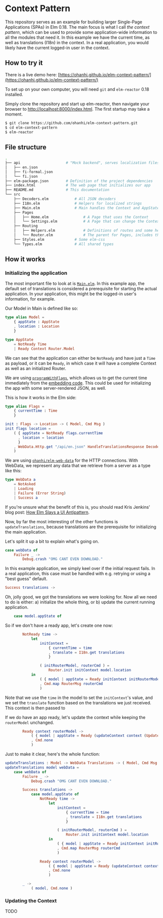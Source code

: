 # Context Pattern


This repository serves as an example for building larger Single-Page Applications (SPAs) in Elm 0.18. The main focus is what I call _the context pattern_, which can be used to provide some application-wide information to all the modules that need it. In this example we have the current time, as well as translations (I18n) in the context. In a real application, you would likely have the current logged-in user in the context.


## How to try it

There is a live demo here: [https://ohanhi.github.io/elm-context-pattern/](https://ohanhi.github.io/elm-context-pattern/)

To set up on your own computer, you will need `git` and `elm-reactor` 0.18 installed.

Simply clone the repository and start up elm-reactor, then navigate your browser to [http://localhost:8000/index.html](http://localhost:8000/index.html). The first startup may take a moment.

```bash
$ git clone https://github.com/ohanhi/elm-context-pattern.git
$ cd elm-context-pattern
$ elm-reactor
```


## File structure

```bash
.
├── api                     # "Mock backend", serves localization files
│   ├── en.json
│   ├── fi-formal.json
│   └── fi.json
├── elm-package.json        # Definition of the project dependencies
├── index.html              # The web page that initializes our app
├── README.md               # This documentation
└── src
    ├── Decoders.elm            # All JSON decoders
    ├── I18n.elm                # Helpers for localized strings
    ├── Main.elm                # Main handles the Context and AppState
    ├── Pages
    │   ├── Home.elm                # A Page that uses the Context
    │   └── Settings.elm            # A Page that can change the Context
    ├── Routing
    │   ├── Helpers.elm             # Definitions of routes and some helpers
    │   └── Router.elm              # The parent for Pages, includes the base layout
    ├── Styles.elm              # Some elm-css
    └── Types.elm               # All shared types
```


## How it works


### Initializing the application

The most important file to look at is [`Main.elm`](https://github.com/ohanhi/elm-context-pattern/blob/master/src/Main.elm). In this example app, the default set of translations is considered a prerequisite for starting the actual application. In your application, this might be the logged-in user's information, for example.

Our Model in Main is defined like so:

```elm
type alias Model =
    { appState : AppState
    , location : Location
    }

type AppState
    = NotReady Time
    | Ready Context Router.Model
```

We can see that the application can either be `NotReady` and have just a `Time` as payload, or it can be `Ready`, in which case it will have a complete Context as well as an initialized Router.

We are using [`programWithFlags`](http://package.elm-lang.org/packages/elm-lang/html/2.0.0/Html#programWithFlags), which allows us to get the current time immediately from the [embedding code](https://github.com/ohanhi/elm-context-pattern/blob/e1554300258e0e715608ed0e5f557115065d3dd7/index.html#L16-L18). This could be used for initializing the app with some server-rendered JSON, as well.

This is how it works in the Elm side:

```elm
type alias Flags =
    { currentTime : Time
    }

init : Flags -> Location -> ( Model, Cmd Msg )
init flags location =
    ( { appState = NotReady flags.currentTime
      , location = location
      }
    , WebData.Http.get "/api/en.json" HandleTranslationsResponse Decoders.decodeTranslations
    )
```

We are using [`ohanhi/elm-web-data`](http://package.elm-lang.org/packages/ohanhi/elm-web-data/latest) for the HTTP connections. With WebData, we represent any data that we retrieve from a server as a type like this:

```elm
type WebData a
    = NotAsked
    | Loading
    | Failure (Error String)
    | Success a
```

If you're unsure what the benefit of this is, you should read Kris Jenkins' blog post: [
How Elm Slays a UI Antipattern](http://blog.jenkster.com/2016/06/how-elm-slays-a-ui-antipattern.html).


Now, by far the most interesting of the other functions is `updateTranslations`, because translations are the prerequisite for initializing the main application.

Let's split it up a bit to explain what's going on.


```elm
case webData of
    Failure _ ->
        Debug.crash "OMG CANT EVEN DOWNLOAD."
```

In this example application, we simply keel over if the initial request fails. In a real application, this case must be handled with e.g. retrying or using a "best guess" default.


```elm
Success translations ->
```
Oh, jolly good, we got the translations we were looking for. Now all we need to do is either: a) initialize the whole thing, or b) update the current running application.

```elm
    case model.appState of
```
So if we don't have a ready app, let's create one now:

```elm
        NotReady time ->
            let
                initContext =
                    { currentTime = time
                    , translate = I18n.get translations
                    }

                ( initRouterModel, routerCmd ) =
                    Router.init initContext model.location
            in
                ( { model | appState = Ready initContext initRouterModel }
                , Cmd.map RouterMsg routerCmd
                )
```
Note that we use the `time` in the model to set the `initContext`'s value, and we set the `translate` function based on the translations we just received. This context is then passed to

If we do have an app ready, let's update the context while keeping the `routerModel` unchanged.

```elm
        Ready context routerModel ->
            ( { model | appState = Ready (updateContext context (UpdateTranslations translations)) routerModel }
            , Cmd.none
            )
```



Just to make it clear, here's the whole function:

```elm
updateTranslations : Model -> WebData Translations -> ( Model, Cmd Msg )
updateTranslations model webData =
    case webData of
        Failure _ ->
            Debug.crash "OMG CANT EVEN DOWNLOAD."

        Success translations ->
            case model.appState of
                NotReady time ->
                    let
                        initContext =
                            { currentTime = time
                            , translate = I18n.get translations
                            }

                        ( initRouterModel, routerCmd ) =
                            Router.init initContext model.location
                    in
                        ( { model | appState = Ready initContext initRouterModel }
                        , Cmd.map RouterMsg routerCmd
                        )

                Ready context routerModel ->
                    ( { model | appState = Ready (updateContext context (UpdateTranslations translations)) routerModel }
                    , Cmd.none
                    )

        _ ->
            ( model, Cmd.none )
```

### Updating the Context

TODO
